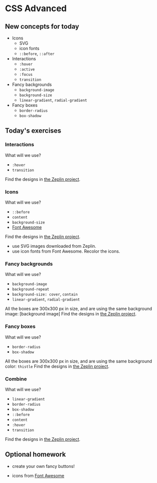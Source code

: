 # CSS Advanced

## New concepts for today

- Icons
  - SVG
  - icon fonts
  - `::before`, `::after`
- Interactions
  - `:hover`
  - `:active`
  - `:focus`
  - `transition`
- Fancy backgrounds
  - `background-image`
  - `background-size`
  - `linear-gradient`, `radial-gradient`
- Fancy boxes
  - `border-radius`
  - `box-shadow`

## Today's exercises

### Interactions

What will we use?

- `:hover`
- `transition`

Find the designs in [the Zeplin project].

### Icons

What will we use?

- `::before`
- `content`
- `background-size`
- [Font Awesome](https://fontawesome.com/how-to-use/on-the-web/setup/getting-started?using=web-fonts-with-css)

Find the designs in [the Zeplin project].

- use SVG images downloaded from Zeplin.
- use icon fonts from Font Awesome. Recolor the icons.

### Fancy backgrounds

What will we use?

- `background-image`
- `background-repeat`
- `background-size: cover`, `contain`
- `linear-gradient`, `radial-gradient`

All the boxes are 300x300 px in size, and are using the same background image:
[background image]
Find the designs in [the Zeplin project].

### Fancy boxes

What will we use?

- `border-radius`
- `box-shadow`

All the boxes are 300x300 px in size, and are using the same background color: `thistle`
Find the designs in [the Zeplin project].

### Combine

What will we use?

- `linear-gradient`
- `border-radius`
- `box-shadow`
- `::before`
- `content`
- `:hover`
- `transition`

Find the designs in [the Zeplin project].

## Optional homework

- create your own fancy buttons!

* icons from [Font Awesome](https://fontawesome.com/license)

[the zeplin project]: https://app.zeplin.io/project/5b980960f8d0cb9de317da5f
